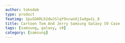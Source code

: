 ```yaml
---
author: tokodab
type: product
featimg: 1puSOARLb2dwJSlqY9scwoXjIwdgwiL_8
title: Cartoon Tom And Jerry Samsung Galaxy S9 Case
tags: [samsung, galaxy, s9]
category: [samsung]
---
```

